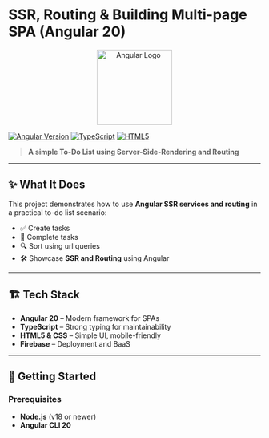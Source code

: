 # SSR, Routing & Building Multi-page SPA (Angular 20)

<p align="center">
  <a href="https://angular.io">
    <img src="https://angular.io/assets/images/logos/angular/angular.svg" alt="Angular Logo" width="150"/>
  </a>
</p>

[![Angular Version](https://img.shields.io/badge/Angular-20-red)](https://angular.io)
[![TypeScript](https://img.shields.io/badge/TypeScript-3178C6?style=flat&logo=typescript&logoColor=white)](https://www.typescriptlang.org/)
[![HTML5](https://img.shields.io/badge/HTML5-E34F26?style=flat&logo=html5&logoColor=white)](https://developer.mozilla.org/en-US/docs/Web/HTML)

> **A simple To-Do List using Server-Side-Rendering and Routing**

---

## ✨ What It Does
This project demonstrates how to use **Angular SSR services and routing** in a practical to-do list scenario:

- ✅ Create tasks  
- 🔄 Complete tasks 
- 🔍 Sort using url queries  
- 🛠️ Showcase **SSR and Routing** using Angular

---

## 🏗️ Tech Stack
- **Angular 20** – Modern framework for SPAs  
- **TypeScript** – Strong typing for maintainability  
- **HTML5 & CSS** – Simple UI, mobile-friendly  
- **Firebase** – Deployment and BaaS

---

## 🚀 Getting Started

### Prerequisites
- **Node.js** (v18 or newer)  
- **Angular CLI 20**


